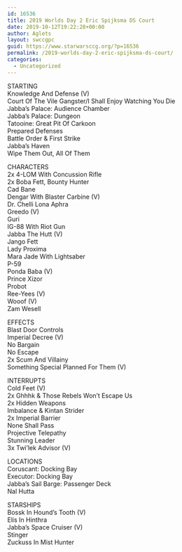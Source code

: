 ```yaml
---
id: 16536
title: 2019 Worlds Day 2 Eric Spijksma DS Court
date: 2019-10-12T19:22:28+00:00
author: Aglets
layout: swccgpc
guid: https://www.starwarsccg.org/?p=16536
permalink: /2019-worlds-day-2-eric-spijksma-ds-court/
categories:
  - Uncategorized
---
```

STARTING  
Knowledge And Defense (V)  
Court Of The Vile Gangster/I Shall Enjoy Watching You Die  
Jabba’s Palace: Audience Chamber  
Jabba’s Palace: Dungeon  
Tatooine: Great Pit Of Carkoon  
Prepared Defenses  
Battle Order & First Strike  
Jabba’s Haven  
Wipe Them Out, All Of Them

CHARACTERS  
2x 4-LOM With Concussion Rifle  
2x Boba Fett, Bounty Hunter  
Cad Bane  
Dengar With Blaster Carbine (V)  
Dr. Chelli Lona Aphra  
Greedo (V)  
Guri  
IG-88 With Riot Gun  
Jabba The Hutt (V)  
Jango Fett  
Lady Proxima  
Mara Jade With Lightsaber  
P-59  
Ponda Baba (V)  
Prince Xizor  
Probot  
Ree-Yees (V)  
Wooof (V)  
Zam Wesell

EFFECTS  
Blast Door Controls  
Imperial Decree (V)  
No Bargain  
No Escape  
2x Scum And Villainy  
Something Special Planned For Them (V)

INTERRUPTS  
Cold Feet (V)  
2x Ghhhk & Those Rebels Won’t Escape Us  
2x Hidden Weapons  
Imbalance & Kintan Strider  
2x Imperial Barrier  
None Shall Pass  
Projective Telepathy  
Stunning Leader  
3x Twi’lek Advisor (V)

LOCATIONS  
Coruscant: Docking Bay  
Executor: Docking Bay  
Jabba’s Sail Barge: Passenger Deck  
Nal Hutta

STARSHIPS  
Bossk In Hound&#8217;s Tooth (V)  
Elis In Hinthra  
Jabba’s Space Cruiser (V)  
Stinger  
Zuckuss In Mist Hunter